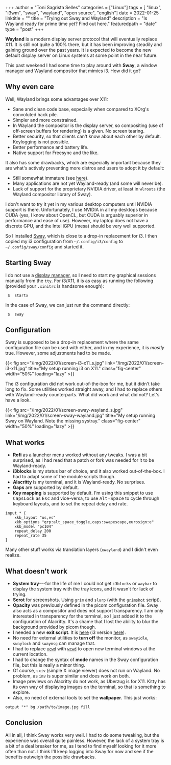 +++
author = "Toni Sagrista Selles"
categories = ["Linux"]
tags = [ "linux", "i3wm", "sway", "wayland", "open source", "english"]
date = 2022-01-25
linktitle = ""
title = "Trying out Sway and Wayland"
description = "Is Wayland ready for prime time yet? Find out here."
featuredpath = "date"
type = "post"
+++

**Wayland** is a modern display server protocol that will eventually replace X11. It is still not quite a 100% there, but it has been improving steadily and gaining ground over the past years. It is expected to become the new default display server on Linux systems at some point in the near future.

This past weekend I had some time to play around with **Sway**, a window manager and Wayland compositor that mimics i3. How did it go?

<!--more-->

Why even care
-------------

Well, Wayland brings some advantages over X11:

- Sane and clean code base, especially when compared to XOrg's convoluted hack pile.
- Simpler and more constrained.
- In Wayland the compositor is the display server, so compositing (use of off-screen buffers for rendering) is a given. No screen tearing.
- Better security, so that clients can't know about each other by default. Keylogging is not possible.
- Better performance and battery life.
- Native support for Freesync and the like.

It also has some drawbacks, which are especially important because they are what's actively preventing more distros and users to adopt it by default:

- Still somewhat immature (see [here](https://arewewaylandyet.com)).
- Many applications are not yet Wayland-ready (and some will never be).
- Lack of support for the proprietary NVIDIA driver, at least in `wlroots` (the Wayland compositor library of Sway).

I don't want to try it yet in my various desktop computers until NVIDIA support is there. Unfortunately, I use NVIDIA in all my desktops because CUDA (yes, I know about OpenCL, but CUDA is arguably superior in performance and ease of use). However, my laptop does not have a discrete GPU, and the Intel iGPU (mesa) should be very well supported.

So I installed [Sway](https://swaywm.org), which is close to a drop-in replacement for i3. I then copied my i3 configuration from `~/.config/i3/config` to `~/.config/sway/config` and started it.

Starting Sway
-------------

I do not use a [display manager](/blog/2021/dont-need-dm), so I need to start my graphical sessions manually from the `tty`. For i3/X11, it is as easy as running the following (provided your `.xinitrc` is handsome enough):

```shell
 $  startx
```

In the case of Sway, we can just run the command directly:

```shell
 $  sway
```

Configuration
-------------

Sway is supposed to be a drop-in replacement where the same configuration file can be used with either, and in my experience, it is *mostly* true. However, some adjustments had to be made.

{{< fig src="/img/2022/01/screen-i3-x11_s.jpg" link="/img/2022/01/screen-i3-x11.jpg" title="My setup running i3 on X11." class="fig-center" width="50%" loading="lazy" >}}

The i3 configuration did not work out-of-the-box for me, but it didn't take long to fix. Some utilities worked straight away, and I had to replace others with Wayland-ready counterparts. What did work and what did not? Let's have a look.

{{< fig src="/img/2022/01/screen-sway-wayland_s.jpg" link="/img/2022/01/screen-sway-wayland.jpg" title="My setup running Sway on Wayland. Note the missing systray." class="fig-center" width="50%" loading="lazy" >}}

What works
----------

- **Rofi** as a launcher menu worked without any tweaks. I was a bit surprised, as I had read that a patch or fork was needed for it to be Wayland-ready.
- **i3blocks** is my status bar of choice, and it also worked out-of-the-box. I had to adapt some of the module scripts though.
- **Alacritty** is my terminal, and it is Wayland-ready. No surprises.
- **Gaps** are supported by default.
- **Key mapping** is supported by default. I'm using this snippet to use <kbd>CapsLock</kbd> as <kbd>Esc</kbd> and vice-versa, to use <kbd>Alt</kbd>+<kbd>Space</kbd> to cycle through keyboard layouts, and to set the repeat delay and rate.

```sway/config
input * {
    xkb_layout "us,es"
    xkb_options "grp:alt_space_toggle,caps:swapescape,eurosign:e"
    xkb_model "pc104"
    repeat_delay 200
    repeat_rate 35
}
```

Many other stuff works via translation layers (``xwayland``) and I didn't even realize.

What doesn't work
-----------------

- **System tray**---for the life of me I could not get ``i3blocks`` or ``waybar`` to display the system tray with the tray icons, and it wasn't for lack of trying.
- **Scrot** for screenshots. Using `grim` and `slurp` (with the [`grimshot`](https://gitlab.com/langurmonkey/dotfiles/-/blob/master/bin/grimshot) script).
- **Opacity** was previously defined in the picom configuration file. Sway also acts as a compositor and does not support transparency. I am only interested in transparency for the terminal, so I just added it to the configuration of Alacritty. It's a shame that I lost the ability to blur the background provided by picom though.
- I needed a new **exit script**. It is [here](https://gitlab.com/langurmonkey/dotfiles/-/blob/master/bin/sway-exit) (i3 version [here](https://gitlab.com/langurmonkey/dotfiles/-/blob/master/bin/i3exit)).
- No need for external utilities to **turn off** the monitor, as `swayidle`, `swaylock` and `swaymsg` can manage that.
- I had to replace [`xcwd`](https://gitlab.com/langurmonkey/dotfiles/-/blob/master/bin/xcwd) with [`wcwd`](https://gitlab.com/langurmonkey/dotfiles/-/blob/master/bin/wcwd) to open new terminal windows at the current location.
- I had to change the syntax of **mode** names in the Sway configuration file, but this is really a minor thing.
- Of course, `sxiv` (simple X image viewer) does not run on Wayland. No problem, as `imv` is super similar and does work on both.
- Image previews on Alacritty do not work, as Uberzug is for X11. Kitty has its own way of displaying images on the terminal, so that is something to explore.
- Also, no need of external tools to set the **wallpaper**. This just works:
```sway/config
output "*" bg /path/to/image.jpg fill
```

Conclusion
----------

All in all, I think Sway works very well. I had to do some tweaking, but the experience was overall quite painless. However, the lack of a system tray is a bit of a deal breaker for me, as I tend to find myself looking for it more often than not. 
I think I'll keep logging into Sway for now and see if the benefits outweigh the possible drawbacks.

